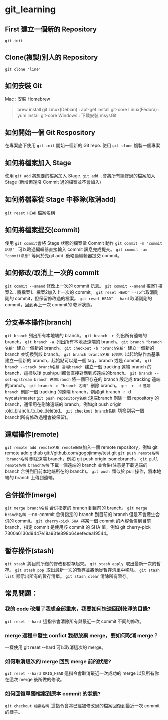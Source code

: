 # git_learning

## First 建立一個新的 Repository
```
git init 
```
## Clone(複製)別人的 Repository
```
git clone 'line'
```


## 如何安裝 Git

Mac : 安裝 Homebrew

> brew install git
Linux(Debian) : apt-get install git-core
Linux(Fedora) : yum install git-core
Windows : 下載安裝 msysGit

## 如何開始一個 Git Respository

在專案底下使用 `git init` 開始一個新的 Git repo.
使用 `git clone` 複製一個專案

## 如何將檔案加入 Stage

使用 `git add` 將想要的檔案加入 Stage.
`git add .`會將所有編修過的檔案加入 Stage (新增但還沒 Commit 過的檔案並不會加入)

## 如何將檔案從 Stage 中移除(取消add)

`git reset HEAD` 檔案名稱

## 如何將檔案提交(commit)

使用 `git commit`會將 Stage 狀態的檔案做 Commit 動作
`git commit -m "commit訊息" ` 可以略過編輯器直接輸入 commit 訊息完成提交。
`git commit -am "commit訊息"` 等同於先git add .後略過編輯器提交 commit。
## 如何修改/取消上一次的 commit

`git commit --amend` 修改上一次的 commit 訊息。
`git commit --amend` 檔案1 檔案2... 將檔案1、檔案2加入上一次的 commit。
`git reset HEAD^ --soft`取消剛剛的 commit，但保留修改過的檔案。
`git reset HEAD^ --hard` 取消剛剛的 commit，回到再上一次 commit的 乾淨狀態。
## 分支基本操作(branch)

`git branch` 列出所有本地端的 branch。
`git branch -r `列出所有遠端的 branch。
`git branch -a `列出所有本地及遠端的 branch。
`git branch "branch名稱" `建立一個新的 branch。
`git checkout -b "branch名稱" `建立一個新的 branch 並切換到該 branch。
`git branch branch名稱 起始點 `以起始點作為基準建立一個新的 branch，起始點可以是一個 tag，branch 或是 commit。
`git branch --track branch名稱 遠端branch `建立一個 tracking 遠端 branch 的 branch，這樣以後 push/pull都會直接對應到該遠端的branch。
`git branch --set-upstream branch 遠端branch` 將一個已存在的 branch 設定成 tracking 遠端的branch。
`git branch -d "branch 名稱" `刪除 branch。
`git -r -d 遠端branch `刪除一個 tracking 的遠端 branch，例如git branch -r -d wycats/master
`git push repository名稱` :遠端branch 刪除一個 repository 的 branch，通常用在刪除遠端的 branch，例如git push origin :old_branch_to_be_deleted。
`git checkout branch名稱 `切換到另一個 branch(所有修改過程會被保留)。
## 遠端操作(remote)

`git remote add remote名稱 remote網址`加入一個 remote repository，例如 git remote add github git://github.com/gogojimmy/test.git
`git push remote名稱 :branch名稱` 刪除遠端 branch，例如 git push origin :somebranch。
`git pull remote名稱 branch名稱` 下載一個遠端的 branch 並合併(注意是下載遠端的 branch 合併到目前本地端所在的 branch)。
`git push `類似於 pull 操作，將本地端的 branch 上傳到遠端。
## 合併操作(merge)

`git merge branch名稱` 合併指定的 branch 到目前的 branch。
`git merge branch名稱 `--no-commit 合併指定的 branch 到目前的 branch 但是不會產生合併的 commit。
`git cherry-pick SHA `將某一個 commit 的內容合併到目前 branch，指定 commit 是使用該 commit 的 SHA 值，例如 git cherry-pick 7300a6130d9447e18a931e898b64eefedea19544。
## 暫存操作(stash)

`git stash `將目前所做的修改都暫存起來。
`git stash apply `取出最新一次的暫存。
`git stash pop `取出最新一次的暫存並將他從暫存清單中移除。
`git stash list `顯示出所有的暫存清單。
`git stash clear` 清除所有暫存。
## 常見問題：

### 我的 code 改爛了我想全部重來，我要如何快速回到乾淨的目錄?
`git reset --hard `這指令會清除所有與最近一次 commit 不同的修改。
### merge 過程中發生 confict 我想放棄 merge，要如何取消 merge？
一樣使用 git reset --hard 可以取消這次的 merge。
### 如何取消這次的 merge 回到 merge 前的狀態?
`git reset --hard ORIG_HEAD` 這指令會取消最近一次成功的 merge 以及所有你在這次 merge 後所做的修改。
### 如何回復單獨檔案到原本 commit 的狀態?
`git checkout 檔案名稱 `這指令會將已經被修改過的檔案回復到最近一次 commit 的樣子。